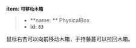 <!-- BEGIN_AUTOGEN: do NOT edit in this block -->

**item: `可移动木箱`**

> * **name: ** PhysicalBox
> * **id: `83`**

<!-- END_AUTOGEN-->
鼠标右击可以向前移动木箱，手持藤蔓可以拉回木箱。